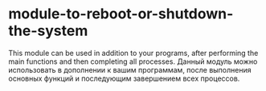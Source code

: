 # module-to-reboot-or-shutdown-the-system
This module can be used in addition to your programs, after performing the main functions and then completing all processes. Данный модуль можно использовать в дополнении к вашим программам, после выполнения основных функций и последующим завершением всех процессов.
